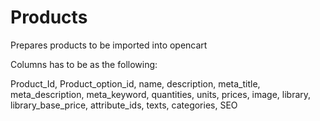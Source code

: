 # Products
Prepares products to be imported into opencart

Columns has to be as the following:

Product_Id, Product_option_id, name, description, meta_title, meta_description, meta_keyword, quantities, units, prices, image, library, library_base_price, attribute_ids, texts, categories, SEO
